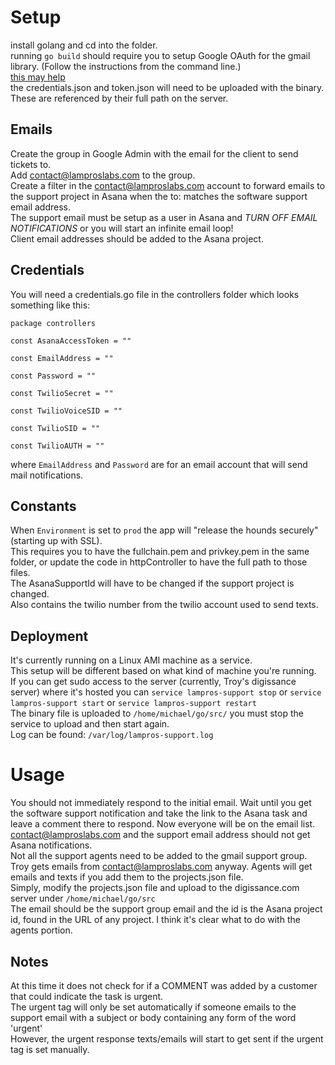 Setup
===
install golang and cd into the folder.  
running `go build` should require you to setup Google OAuth for the gmail library. (Follow the instructions from the command line.)  
[this may help](https://developers.google.com/gmail/api/auth/web-server)  
the credentials.json and token.json will need to be uploaded with the binary.  
These are referenced by their full path on the server.  

Emails
---
Create the group in Google Admin with the email for the client to send tickets to.  
Add contact@lamproslabs.com to the group.  
Create a filter in the contact@lamproslabs.com account to forward emails to the support project in Asana when the to: matches the software support email address.  
The support email must be setup as a user in Asana and *TURN OFF EMAIL NOTIFICATIONS* or you will start an infinite email loop!  
Client email addresses should be added to the Asana project.  

Credentials
---
You will need a credentials.go file in the controllers folder which looks something like this:  

`package controllers`

`const AsanaAccessToken = ""`

`const EmailAddress = ""`

`const Password = ""`

`const TwilioSecret = ""`

`const TwilioVoiceSID = ""`

`const TwilioSID = ""`

`const TwilioAUTH = ""`

where `EmailAddress` and `Password` are for an email account that will send mail notifications.  

Constants
---
When `Environment` is set to `prod` the app will "release the hounds securely" (starting up with SSL).  
This requires you to have the fullchain.pem and privkey.pem in the same folder, or update the code in httpController to have the full path to those files.  
The AsanaSupportId will have to be changed if the support project is changed.  
Also contains the twilio number from the twilio account used to send texts.

Deployment
---
It's currently running on a Linux AMI machine as a service.  
This setup will be different based on what kind of machine you're running.  
If you can get sudo access to the server (currently, Troy's digissance server) where it's hosted you can `service lampros-support stop` or `service lampros-support start` or `service lampros-support restart`  
The binary file is uploaded to `/home/michael/go/src/` you must stop the service to upload and then start again.  
Log can be found: `/var/log/lampros-support.log`  

Usage
===
You should not immediately respond to the initial email.  Wait until you get the software support notification and take the link to the Asana task and leave a comment there to respond.  Now everyone will be on the email list.  
contact@lamproslabs.com and the support email address should not get Asana notifications.  
Not all the support agents need to be added to the gmail support group.  Troy gets emails from contact@lamproslabs.com anyway.  Agents will get emails and texts if you add them to the projects.json file.  
Simply, modify the projects.json file and upload to the digissance.com server under `/home/michael/go/src`  
The email should be the support group email and the id is the Asana project id, found in the URL of any project.  I think it's clear what to do with the agents portion.  

Notes
---
At this time it does not check for if a COMMENT was added by a customer that could indicate the task is urgent.  
The urgent tag will only be set automatically if someone emails to the support email with a subject or body containing any form of the word 'urgent'  
However, the urgent response texts/emails will start to get sent if the urgent tag is set manually.  

